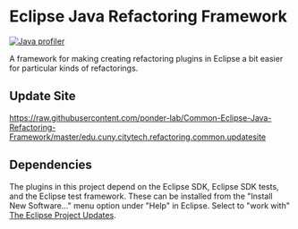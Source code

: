 # Eclipse Java Refactoring Framework
[![Java profiler](https://www.ej-technologies.com/images/product_banners/jprofiler_small.png)](https://www.ej-technologies.com/products/jprofiler/overview.html)

A framework for making creating refactoring plugins in Eclipse a bit easier for particular kinds of refactorings.

## Update Site
https://raw.githubusercontent.com/ponder-lab/Common-Eclipse-Java-Refactoring-Framework/master/edu.cuny.citytech.refactoring.common.updatesite

## Dependencies
The plugins in this project depend on the Eclipse SDK, Eclipse SDK tests, and the Eclipse test framework. These can be installed from the "Install New Software..." menu option under "Help" in Eclipse. Select to "work with" [The Eclipse Project Updates](https://download.eclipse.org/eclipse/updates/latest).
